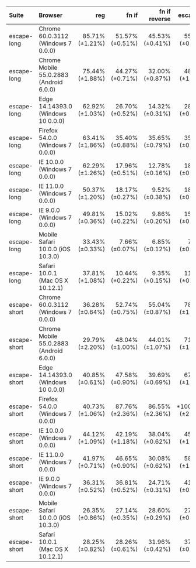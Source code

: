 | Suite        | Browser                                 |             reg |           fn if |   fn if reverse |          escape31 |            native |
| :----------- | :-------------------------------------- | --------------: | --------------: | --------------: | ----------------: | ----------------: |
| escape-long  | Chrome 60.0.3112 (Windows 7 0.0.0)      | 85.71% (±1.21%) | 51.57% (±0.51%) | 45.53% (±0.41%) |   55.48% (±0.59%) | *100.00% (±1.04%) |
| escape-long  | Chrome Mobile 55.0.2883 (Android 6.0.0) | 75.44% (±1.88%) | 44.27% (±0.71%) | 32.00% (±0.87%) |   48.22% (±1.28%) | *100.00% (±2.41%) |
| escape-long  | Edge 14.14393.0 (Windows 10 0.0.0)      | 62.92% (±1.03%) | 26.70% (±0.52%) | 14.32% (±0.31%) |   28.07% (±0.58%) | *100.00% (±2.04%) |
| escape-long  | Firefox 54.0.0 (Windows 7 0.0.0)        | 63.41% (±1.86%) | 35.40% (±0.88%) | 35.65% (±0.79%) |   35.55% (±0.90%) | *100.00% (±4.52%) |
| escape-long  | IE 10.0.0 (Windows 7 0.0.0)             | 62.29% (±1.26%) | 17.96% (±0.51%) | 12.78% (±0.16%) |   18.24% (±0.53%) | *100.00% (±2.60%) |
| escape-long  | IE 11.0.0 (Windows 7 0.0.0)             | 50.37% (±1.20%) | 18.17% (±0.27%) |  9.52% (±0.38%) |   18.70% (±0.37%) | *100.00% (±1.35%) |
| escape-long  | IE 9.0.0 (Windows 7 0.0.0)              | 49.81% (±0.36%) | 15.02% (±0.22%) |  9.86% (±0.20%) |   15.95% (±0.30%) | *100.00% (±1.20%) |
| escape-long  | Mobile Safari 10.0.0 (iOS 10.3.0)       | 33.43% (±0.33%) |  7.66% (±0.07%) |  6.85% (±0.12%) |    7.72% (±0.12%) | *100.00% (±0.93%) |
| escape-long  | Safari 10.0.1 (Mac OS X 10.12.1)        | 37.81% (±1.08%) | 10.44% (±0.22%) |  9.35% (±0.15%) |   11.29% (±0.15%) | *100.00% (±2.80%) |
| escape-short | Chrome 60.0.3112 (Windows 7 0.0.0)      | 36.28% (±0.64%) | 52.74% (±0.75%) | 55.04% (±0.87%) |   78.10% (±1.26%) | *100.00% (±1.62%) |
| escape-short | Chrome Mobile 55.0.2883 (Android 6.0.0) | 29.79% (±2.20%) | 48.04% (±1.00%) | 44.01% (±1.07%) |   71.78% (±1.59%) | *100.00% (±2.92%) |
| escape-short | Edge 14.14393.0 (Windows 10 0.0.0)      | 40.85% (±0.61%) | 47.58% (±0.90%) | 39.69% (±0.69%) |   67.54% (±1.17%) | *100.00% (±1.29%) |
| escape-short | Firefox 54.0.0 (Windows 7 0.0.0)        | 40.73% (±1.06%) | 87.76% (±2.36%) | 86.55% (±2.36%) | *100.00% (±2.52%) |   75.19% (±4.48%) |
| escape-short | IE 10.0.0 (Windows 7 0.0.0)             | 44.12% (±1.09%) | 42.19% (±1.18%) | 38.04% (±0.62%) |   45.28% (±1.21%) | *100.00% (±2.44%) |
| escape-short | IE 11.0.0 (Windows 7 0.0.0)             | 41.97% (±0.71%) | 46.65% (±0.90%) | 30.08% (±0.62%) |   58.80% (±1.20%) | *100.00% (±1.81%) |
| escape-short | IE 9.0.0 (Windows 7 0.0.0)              | 36.31% (±0.52%) | 36.81% (±0.52%) | 24.71% (±0.31%) |   41.89% (±0.60%) | *100.00% (±1.31%) |
| escape-short | Mobile Safari 10.0.0 (iOS 10.3.0)       | 26.35% (±0.86%) | 27.14% (±0.35%) | 28.60% (±0.29%) |   27.98% (±0.71%) | *100.00% (±2.54%) |
| escape-short | Safari 10.0.1 (Mac OS X 10.12.1)        | 28.25% (±0.82%) | 28.26% (±0.61%) | 31.96% (±0.42%) |   37.83% (±0.44%) | *100.00% (±2.77%) |
